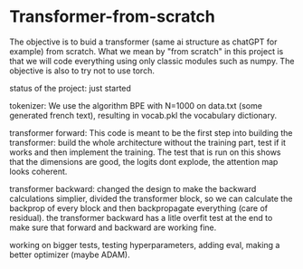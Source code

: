 # Transformer-from-scratch

The objective is to buid a transformer (same ai structure as chatGPT for example) from scratch. What we mean by "from scratch" in this project is that we will code everything using only classic modules such as numpy. The objective is also to try not to use torch. 

status of the project: just started

tokenizer:
We use the algorithm BPE with N=1000 on data.txt (some generated french text), resulting in vocab.pkl the vocabulary dictionary.

transformer forward:
This code is meant to be the first step into building the transformer: build the whole architecture without the training part, test if it works and then implement the training. The test that is run on this shows that the dimensions are good, the logits dont explode, the attention map looks coherent.

transformer backward:
changed the design to make the backward calculations simplier, divided the transformer block, so we can calculate the backprop of every block and then backpropagate everything (care of residual).
the transformer backward has a litle overfit test at the end to make sure that forward and backward are working fine. 

working on bigger tests, testing hyperparameters, adding eval, making a better optimizer (maybe ADAM).
